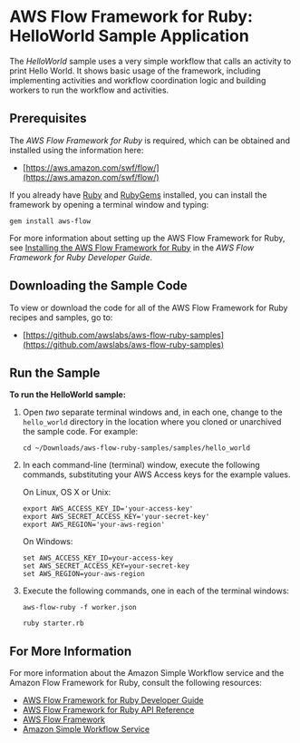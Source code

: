 AWS Flow Framework for Ruby: HelloWorld Sample Application
==========================================================

The *HelloWorld* sample uses a very simple workflow that calls an
activity to print Hello World. It shows basic usage of the framework,
including implementing activities and workflow coordination logic and
building workers to run the workflow and activities.

Prerequisites
-------------

The *AWS Flow Framework for Ruby* is required, which can be obtained and
installed using the information here:

-   [https://aws.amazon.com/swf/flow/](https://aws.amazon.com/swf/flow/)

If you already have [Ruby](https://www.ruby-lang.org/) and
[RubyGems](http://rubygems.org/) installed, you can install the
framework by opening a terminal window and typing:

~~~~
gem install aws-flow
~~~~

For more information about setting up the AWS Flow Framework for Ruby,
see [Installing the AWS Flow Framework for
Ruby](http://docs.aws.amazon.com/amazonswf/latest/awsrbflowguide/installing.html)
in the *AWS Flow Framework for Ruby Developer Guide*.

Downloading the Sample Code
---------------------------

To view or download the code for all of the AWS Flow Framework for Ruby
recipes and samples, go to:

-   [https://github.com/awslabs/aws-flow-ruby-samples](https://github.com/awslabs/aws-flow-ruby-samples)

Run the Sample
--------------

**To run the HelloWorld sample:**

1.  Open *two* separate terminal windows and, in each one, change to
    the `hello_world` directory in the location where you
    cloned or unarchived the sample code. For example:

    ~~~~
    cd ~/Downloads/aws-flow-ruby-samples/samples/hello_world
    ~~~~

2.  In each command-line (terminal) window, execute the following
    commands, substituting your AWS Access keys for the example values.

    On Linux, OS X or Unix:

    ~~~~
    export AWS_ACCESS_KEY_ID='your-access-key'
    export AWS_SECRET_ACCESS_KEY='your-secret-key'
    export AWS_REGION='your-aws-region'
    ~~~~

    On Windows:

    ~~~~
    set AWS_ACCESS_KEY_ID=your-access-key
    set AWS_SECRET_ACCESS_KEY=your-secret-key
    set AWS_REGION=your-aws-region
    ~~~~

3.  Execute the following commands, one in each of the terminal windows:

    ~~~~
    aws-flow-ruby -f worker.json

    ruby starter.rb
    ~~~~

For More Information
--------------------

For more information about the Amazon Simple Workflow service and the
Amazon Flow Framework for Ruby, consult the following resources:

-   [AWS Flow Framework for Ruby Developer
    Guide](http://docs.aws.amazon.com/amazonswf/latest/awsrbflowguide/)
-   [AWS Flow Framework for Ruby API
    Reference](https://docs.aws.amazon.com/amazonswf/latest/awsrbflowapi/)
-   [AWS Flow Framework](http://aws.amazon.com/swf/flow/)
-   [Amazon Simple Workflow Service](http://aws.amazon.com/swf/)

